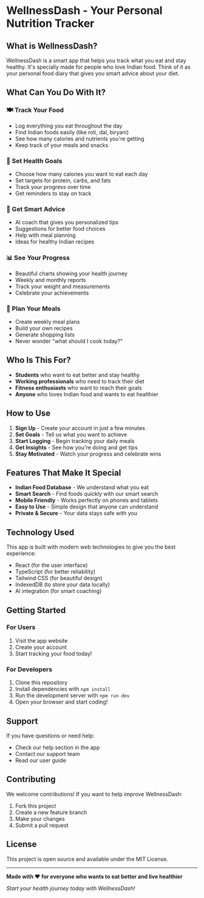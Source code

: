 # WellnessDash - Your Personal Nutrition Tracker

## What is WellnessDash?

WellnessDash is a smart app that helps you track what you eat and stay healthy. It's specially made for people who love Indian food. Think of it as your personal food diary that gives you smart advice about your diet.

## What Can You Do With It?

### 🍽️ Track Your Food

- Log everything you eat throughout the day
- Find Indian foods easily (like roti, dal, biryani)
- See how many calories and nutrients you're getting
- Keep track of your meals and snacks

### 🎯 Set Health Goals

- Choose how many calories you want to eat each day
- Set targets for protein, carbs, and fats
- Track your progress over time
- Get reminders to stay on track

### 🤖 Get Smart Advice

- AI coach that gives you personalized tips
- Suggestions for better food choices
- Help with meal planning
- Ideas for healthy Indian recipes

### 📊 See Your Progress

- Beautiful charts showing your health journey
- Weekly and monthly reports
- Track your weight and measurements
- Celebrate your achievements

### 🛒 Plan Your Meals

- Create weekly meal plans
- Build your own recipes
- Generate shopping lists
- Never wonder "what should I cook today?"

## Who Is This For?

- **Students** who want to eat better and stay healthy
- **Working professionals** who need to track their diet
- **Fitness enthusiasts** who want to reach their goals
- **Anyone** who loves Indian food and wants to eat healthier

## How to Use

1. **Sign Up** - Create your account in just a few minutes
2. **Set Goals** - Tell us what you want to achieve
3. **Start Logging** - Begin tracking your daily meals
4. **Get Insights** - See how you're doing and get tips
5. **Stay Motivated** - Watch your progress and celebrate wins

## Features That Make It Special

- **Indian Food Database** - We understand what you eat
- **Smart Search** - Find foods quickly with our smart search
- **Mobile Friendly** - Works perfectly on phones and tablets
- **Easy to Use** - Simple design that anyone can understand
- **Private & Secure** - Your data stays safe with you

## Technology Used

This app is built with modern web technologies to give you the best experience:

- React (for the user interface)
- TypeScript (for better reliability)
- Tailwind CSS (for beautiful design)
- IndexedDB (to store your data locally)
- AI integration (for smart coaching)

## Getting Started

### For Users

1. Visit the app website
2. Create your account
3. Start tracking your food today!

### For Developers

1. Clone this repository
2. Install dependencies with `npm install`
3. Run the development server with `npm run dev`
4. Open your browser and start coding!

## Support

If you have questions or need help:

- Check our help section in the app
- Contact our support team
- Read our user guide

## Contributing

We welcome contributions! If you want to help improve WellnessDash:

1. Fork this project
2. Create a new feature branch
3. Make your changes
4. Submit a pull request

## License

This project is open source and available under the MIT License.

---

**Made with ❤️ for everyone who wants to eat better and live healthier**

_Start your health journey today with WellnessDash!_
